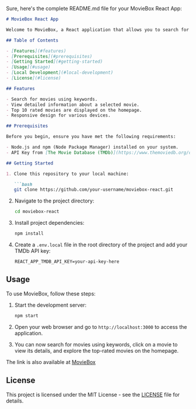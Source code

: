 Sure, here's the complete README.md file for your MovieBox React App:

```markdown
# MovieBox React App

Welcome to MovieBox, a React application that allows you to search for movies and view detailed information about them.

## Table of Contents

- [Features](#features)
- [Prerequisites](#prerequisites)
- [Getting Started](#getting-started)
- [Usage](#usage)
- [Local Development](#local-development)
- [License](#license)

## Features

- Search for movies using keywords.
- View detailed information about a selected movie.
- Top 10 rated movies are displayed on the homepage.
- Responsive design for various devices.

## Prerequisites

Before you begin, ensure you have met the following requirements:

- Node.js and npm (Node Package Manager) installed on your system.
- API Key from [The Movie Database (TMDb)](https://www.themoviedb.org/documentation/api) for accessing movie data.

## Getting Started

1. Clone this repository to your local machine:

   ```bash
   git clone https://github.com/your-username/moviebox-react.git
   ```

2. Navigate to the project directory:

   ```bash
   cd moviebox-react
   ```

3. Install project dependencies:

   ```bash
   npm install
   ```

4. Create a `.env.local` file in the root directory of the project and add your TMDb API key:

   ```env
   REACT_APP_TMDB_API_KEY=your-api-key-here
   ```

## Usage

To use MovieBox, follow these steps:

1. Start the development server:

   ```bash
   npm start
   ```

2. Open your web browser and go to `http://localhost:3000` to access the application.

3. You can now search for movies using keywords, click on a movie to view its details, and explore the top-rated movies on the homepage.

The link is also available at [MovieBox ](https://stirring-blini-63352a.netlify.app/)

## License

This project is licensed under the MIT License - see the [LICENSE](LICENSE) file for details.
```
